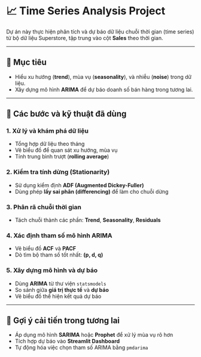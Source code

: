 # 📈 Time Series Analysis Project

Dự án này thực hiện phân tích và dự báo dữ liệu chuỗi thời gian (time series) từ bộ dữ liệu Superstore, tập trung vào cột **Sales** theo thời gian.

---

## 🎯 Mục tiêu

- Hiểu xu hướng (**trend**), mùa vụ (**seasonality**), và nhiễu (**noise**) trong dữ liệu.
- Xây dựng mô hình **ARIMA** để dự báo doanh số bán hàng trong tương lai.

---

## 🔧 Các bước và kỹ thuật đã dùng

### 1. Xử lý và khám phá dữ liệu
- Tổng hợp dữ liệu theo tháng
- Vẽ biểu đồ để quan sát xu hướng, mùa vụ
- Tính trung bình trượt (**rolling average**)

### 2. Kiểm tra tính dừng (Stationarity)
- Sử dụng kiểm định **ADF (Augmented Dickey-Fuller)**
- Dùng phép **lấy sai phân (differencing)** để làm cho chuỗi dừng

### 3. Phân rã chuỗi thời gian
- Tách chuỗi thành các phần: **Trend**, **Seasonality**, **Residuals**

### 4. Xác định tham số mô hình ARIMA
- Vẽ biểu đồ **ACF** và **PACF**
- Dò tìm bộ tham số tốt nhất: **(p, d, q)**

### 5. Xây dựng mô hình và dự báo
- Dùng **ARIMA** từ thư viện `statsmodels`
- So sánh giữa **giá trị thực tế** và **dự báo**
- Vẽ biểu đồ thể hiện kết quả dự báo

---

## 📌 Gợi ý cải tiến trong tương lai

- Áp dụng mô hình **SARIMA** hoặc **Prophet** để xử lý mùa vụ rõ hơn
- Tích hợp dự báo vào **Streamlit Dashboard**
- Tự động hóa việc chọn tham số ARIMA bằng `pmdarima`

